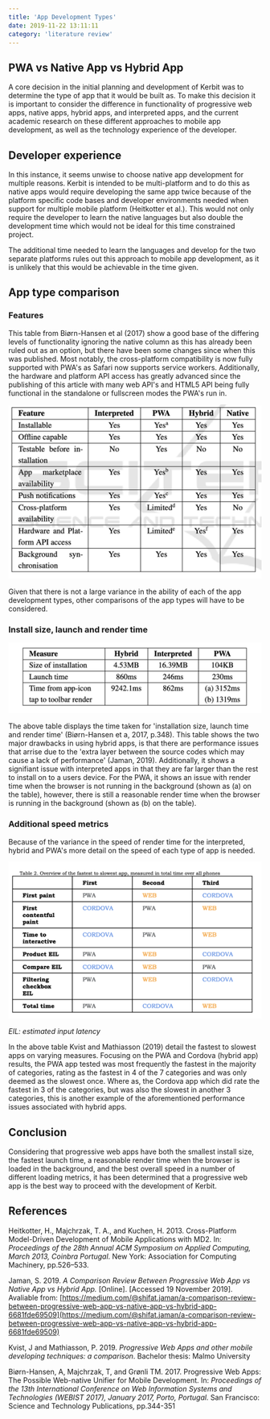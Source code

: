 ```yaml
---
title: 'App Development Types'
date: 2019-11-22 13:11:11
category: 'literature review'
---
```


## PWA vs Native App vs Hybrid App

A core decision in the initial planning and development of Kerbit was to determine the type of app that it would be built as. To make this decision it is important to consider the difference in functionality of progressive web apps, native apps, hybrid apps, and interpreted apps, and the current academic research on these different approaches to mobile app development, as well as the technology experience of the developer.

## Developer experience

In this instance, it seems unwise to choose native app development for multiple reasons. Kerbit is intended to be multi-platform and to do this as native apps would require developing the same app twice because of the platform specific code bases and developer environments needed when support for multiple mobile platform (Heitkotter et al.). This would not only require the developer to learn the native languages but also double the development time which would not be ideal for this time constrained project.

The additional time needed to learn the languages and develop for the two separate platforms rules out this approach to mobile app development, as it is unlikely that this would be achievable in the time given.

## App type comparison

### Features

This table from Biørn-Hansen et al (2017) show a good base of the differing levels of functionality ignoring the native column as this has already been ruled out as an option, but there have been some changes since when this was published. Most notably, the cross-platform compatibility is now fully supported with PWA's as Safari now supports service workers. Additionally, the hardware and platform API access has greatly advanced since the publishing of this article with many web API's and HTML5 API being fully functional in the standalone or fullscreen modes the PWA's run in.

![App type feature comparison](../images/features.png)

Given that there is not a large variance in the ability of each of the app development types, other comparisons of the app types will have to be considered.

### Install size, launch and render time

![nstall size, launch and render time table](../images/speed.png)

The above table displays the time taken for 'installation size, launch time and render time' (Biørn-Hansen et a, 2017, p.348). This table shows the two major drawbacks in using hybrid apps, is that there are performance issues that arrise due to the 'extra layer between the source codes which may cause a lack of performance' (Jaman, 2019). Additionally, it shows a signifiant issue with interpreted apps in that they are far larger than the rest to install on to a users device. For the PWA, it shows an issue with render time when the browser is not running in the background (shown as (a) on the table), however, there is still a reasonable render time when the browser is running in the background (shown as (b) on the table).

### Additional speed metrics

Because of the variance in the speed of render time for the interpreted, hybrid and PWA's more detail on the speed of each type of app is needed.

![Additional speed matrix](../images/speed-extra.png)

_EIL: estimated input latency_

In the above table Kvist and Mathiasson (2019) detail the fastest to slowest apps on varying measures. Focusing on the PWA and Cordova (hybrid app) results, the PWA app tested was most frequently the fastest in the majority of categories, rating as the fastest in 4 of the 7 categories and was only deemed as the slowest once. Where as, the Cordova app which did rate the fastest in 3 of the categories, but was also the slowest in another 3 categories, this is another example of the aforementioned performance issues associated with hybrid apps.

## Conclusion

Considering that progressive web apps have both the smallest install size, the fastest launch time, a reasonable render time when the browser is loaded in the background, and the best overall speed in a number of different loading metrics, it has been determined that a progressive web app is the best way to proceed with the development of Kerbit.

## References

Heitkotter, H., Majchrzak, T. A., and Kuchen, H. 2013. Cross-Platform Model-Driven Development of Mobile Applications with MD2. In: _Proceedings of the 28th Annual ACM Symposium on Applied Computing, March 2013, Coinbra Portugal_. New York: Association for Computing Machinery, pp.526–533.

Jaman, S. 2019. _A Comparison Review Between Progressive Web App vs Native App vs Hybrid App._ [Online]. [Accessed 19 November 2019]. Avaliable from: [https://medium.com/@shifat.jaman/a-comparison-review-between-progressive-web-app-vs-native-app-vs-hybrid-app-6681fde69509](https://medium.com/@shifat.jaman/a-comparison-review-between-progressive-web-app-vs-native-app-vs-hybrid-app-6681fde69509)

Kvist, J and Mathiasson, P. 2019. _Progressive Web Apps and other mobile developing techniques: a comparison_. Bachelor thesis: Malmo University

Biørn-Hansen, A, Majchrzak, T, and Grønli TM. 2017. Progressive Web Apps: The Possible Web-native Unifier for Mobile Development. In: _Proceedings of the 13th International Conference on Web Information Systems and Technologies (WEBIST 2017), January 2017, Porto, Portugal._ San Francisco: Science and Technology Publications, pp.344-351
